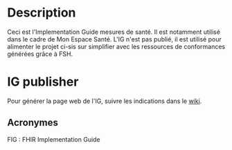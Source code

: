 # Description
Ceci est l'Implementation Guide mesures de santé. Il est notamment utilisé dans le cadre de Mon Espace Santé.
L'IG n'est pas publié, il est utilisé pour alimenter le projet ci-sis sur simplifier avec les ressources de conformances générées grâce à FSH.


# IG publisher

Pour générer la page web de l'IG, suivre les indications dans le [wiki](https://github.com/ansforge/FIG_ans-ig-sample/wiki).



## Acronymes
FIG : FHIR Implementation Guide
